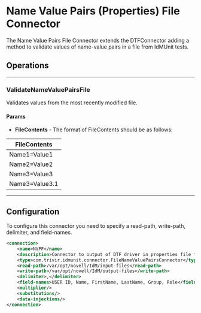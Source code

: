 # Name Value Pairs (Properties) File Connector

The Name Value Pairs File Connector extends the DTFConnector adding a method to validate values of name-value pairs in a file from IdMUnit tests.

## Operations

---

### ValidateNameValuePairsFile

Validates values from the most recently modified file.

#### Params

- **FileContents** - The format of FileContents should be as follows:

| FileContents   |
| -------------- |
| Name1=Value1   |
| Name2=Value2   |
| Name3=Value3   |
| Name3=Value3.1 |

---

## Configuration

To configure this connector you need to specify a read-path, write-path, delimiter, and field-names.

```xml
<connection>  
    <name>NVPF</name>  
    <description>Connector to output of DTF driver in properties file format</description>  
    <type>com.trivir.idmunit.connector.FileNameValuePairsConnector</type>  
    <read-path>/var/opt/novell/IdM/input-files</read-path>  
    <write-path>/var/opt/novell/IdM/output-files</write-path>  
    <delimiter>,</delimiter>  
    <field-names>USER ID, Name, FirstName, LastName, Group, Role</field-names>  
    <multiplier/>  
    <substitutions/>  
    <data-injections/>  
</connection>
```

